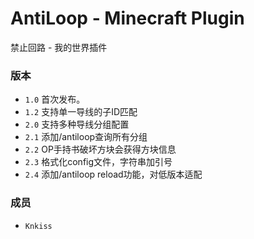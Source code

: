 # AntiLoop - Minecraft Plugin
禁止回路 - 我的世界插件

### 版本
* `1.0` 首次发布。
* `1.2` 支持单一导线的子ID匹配
* `2.0` 支持多种导线分组配置
* `2.1` 添加/antiloop查询所有分组
* `2.2` OP手持书破坏方块会获得方块信息
* `2.3` 格式化config文件，字符串加引号
* `2.4` 添加/antiloop reload功能，对低版本适配

### 成员
* `Knkiss`
